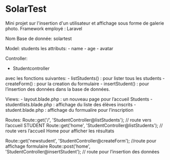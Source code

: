 # SolarTest
Mini projet sur l'insertion d'un utilisateur et affichage sous forme de galerie photo. Framework employé : Laravel

Nom Base de donnée: solartest

Model:
 students
	les attributs:
		- name
		- age
		- avatar

Controller:
- Studentcontroller

avec les fonctions suivantes:
	- listStudents() : pour lister tous les students
	- createForm() : pour la creation du formulaire
	- insertStudent() : pour l’insertion des données dans la base de données. 

Views:
 	- layout.blade.php : un nouveau page pour l’accueil Students
	- studentlists.blade.php : affichage du liste des élèves inscrits 
	- student.blade.php : affichage du formualire pour l’inscription 


Routes:
Route::get('/', 'StudentController@listStudents'); // route vers l’accueil STUDENT
Route::get('home', 'StudentController@listStudents'); // route vers l’accueil Home pour afficher les résultats

Route::get('newstudent', 'StudentController@createForm'); //route pour affichage formulaire
Route::post('home', 'StudentController@insertStudent'); // route pour l’insertion des données
 